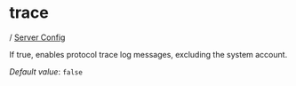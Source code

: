 # trace

/ [Server Config](../README.md) 

If true, enables protocol trace log messages,
excluding the system account.

*Default value*: `false`
